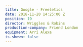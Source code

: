 ```yaml
---
title: Google - Freeletics
date: 2018-11-20 14:25:00 Z
position: 19
director: Wriggles & Robins
production-company: Friend London
equipment: Arri Alexa
is-shown: false
---
```


